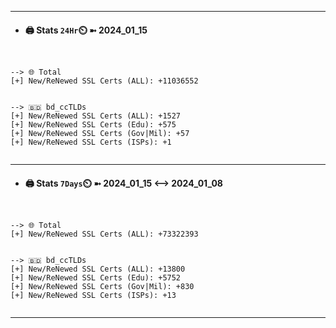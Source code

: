 

---
- #### 🖨️ **Stats** `24Hr`⏲️ ➼ 2024_01_15
```console


--> 🌐 Total
[+] New/ReNewed SSL Certs (ALL): +11036552


--> 🇧🇩 bd_ccTLDs
[+] New/ReNewed SSL Certs (ALL): +1527
[+] New/ReNewed SSL Certs (Edu): +575
[+] New/ReNewed SSL Certs (Gov|Mil): +57
[+] New/ReNewed SSL Certs (ISPs): +1


```

---
- #### 🖨️ **Stats** `7Days`⏲️ ➼ 2024_01_15 <--> 2024_01_08
```console


--> 🌐 Total
[+] New/ReNewed SSL Certs (ALL): +73322393


--> 🇧🇩 bd_ccTLDs
[+] New/ReNewed SSL Certs (ALL): +13800
[+] New/ReNewed SSL Certs (Edu): +5752
[+] New/ReNewed SSL Certs (Gov|Mil): +830
[+] New/ReNewed SSL Certs (ISPs): +13


```

---

